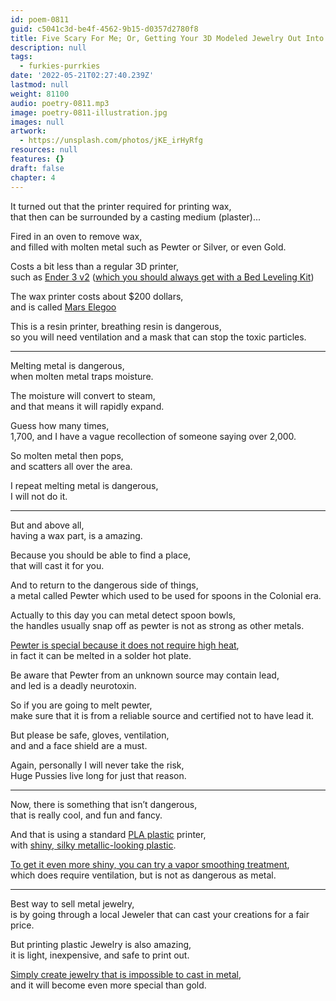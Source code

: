 ```yaml
---
id: poem-0811
guid: c5041c3d-be4f-4562-9b15-d0357d2780f8
title: Five Scary For Me; Or, Getting Your 3D Modeled Jewelry Out Into The Real World
description: null
tags:
  - furkies-purrkies
date: '2022-05-21T02:27:40.239Z'
lastmod: null
weight: 81100
audio: poetry-0811.mp3
image: poetry-0811-illustration.jpg
images: null
artwork:
  - https://unsplash.com/photos/jKE_irHyRfg
resources: null
features: {}
draft: false
chapter: 4
---
```


It turned out that the printer required for printing wax,\
that then can be surrounded by a casting medium (plaster)...

Fired in an oven to remove wax,\
and filled with molten metal such as Pewter or Silver, or even Gold.

Costs a bit less than a regular 3D printer,\
such as [Ender 3 v2](https://www.youtube.com/watch?v=gokN9xNG94U) ([which you should always get with a Bed Leveling Kit](https://www.youtube.com/watch?v=lN5n7Dy0quk))

The wax printer costs about $200 dollars,\
and is called [Mars Elegoo](https://www.youtube.com/watch?v=AgFU6SueFO8)

This is a resin printer, breathing resin is dangerous,\
so you will need ventilation and a mask that can stop the toxic particles.

---

Melting metal is dangerous,\
when molten metal traps moisture.

The moisture will convert to steam,\
and that means it will rapidly expand.

Guess how many times,\
1,700, and I have a vague recollection of someone saying over 2,000.

So molten metal then pops,\
and scatters all over the area.

I repeat melting metal is dangerous,\
I will not do it.

---

But and above all,\
having a wax part, is a amazing.

Because you should be able to find a place,\
that will cast it for you.

And to return to the dangerous side of things,\
a metal called Pewter which used to be used for spoons in the Colonial era.

Actually to this day you can metal detect spoon bowls,\
the handles usually snap off as pewter is not as strong as other metals.

[Pewter is special because it does not require high heat](https://www.youtube.com/watch?v=oqy_cCgU4Dg),\
in fact it can be melted in a solder hot plate.

Be aware that Pewter from an unknown source may contain lead,\
and led is a deadly neurotoxin.

So if you are going to melt pewter,\
make sure that it is from a reliable source and certified not to have lead it.

But please be safe, gloves, ventilation,\
and and a face shield are a must.

Again, personally I will never take the risk,\
Huge Pussies live long for just that reason.

---

Now, there is something that isn’t dangerous,\
that is really cool, and fun and fancy.

And that is using a standard [PLA plastic](https://www.youtube.com/watch?v=64KBsX42yG0) printer,\
with [shiny, silky metallic-looking plastic](https://www.youtube.com/results?search_query=GOLD+PLA+Review).

[To get it even more shiny, you can try a vapor smoothing treatment](https://www.youtube.com/results?search_query=smoothing+PLA\&sp=CAM%253D),\
which does require ventilation, but is not as dangerous as metal.

---

Best way to sell metal jewelry,\
is by going through a local Jeweler that can cast your creations for a fair price.

But printing plastic Jewelry is also amazing,\
it is light, inexpensive, and safe to print out.

[Simply create jewelry that is impossible to cast in metal](https://www.thingiverse.com/thing:399474),\
and it will become even more special than gold.
